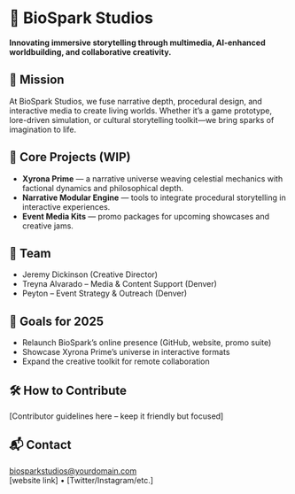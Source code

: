 # 🌟 BioSpark Studios

**Innovating immersive storytelling through multimedia, AI-enhanced worldbuilding, and collaborative creativity.**

## 🚀 Mission
At BioSpark Studios, we fuse narrative depth, procedural design, and interactive media to create living worlds. Whether it’s a game prototype, lore-driven simulation, or cultural storytelling toolkit—we bring sparks of imagination to life.

## 🧠 Core Projects (WIP)
- **Xyrona Prime** — a narrative universe weaving celestial mechanics with factional dynamics and philosophical depth.
- **Narrative Modular Engine** — tools to integrate procedural storytelling in interactive experiences.
- **Event Media Kits** — promo packages for upcoming showcases and creative jams.

## 👥 Team
- Jeremy Dickinson (Creative Director)
- Treyna Alvarado – Media & Content Support (Denver)
- Peyton – Event Strategy & Outreach (Denver)



## 🎯 Goals for 2025
- Relaunch BioSpark’s online presence (GitHub, website, promo suite)
- Showcase Xyrona Prime’s universe in interactive formats
- Expand the creative toolkit for remote collaboration

## 🛠️ How to Contribute
[Contributor guidelines here – keep it friendly but focused]

## 📬 Contact
biosparkstudios@yourdomain.com  
[website link] • [Twitter/Instagram/etc.]

